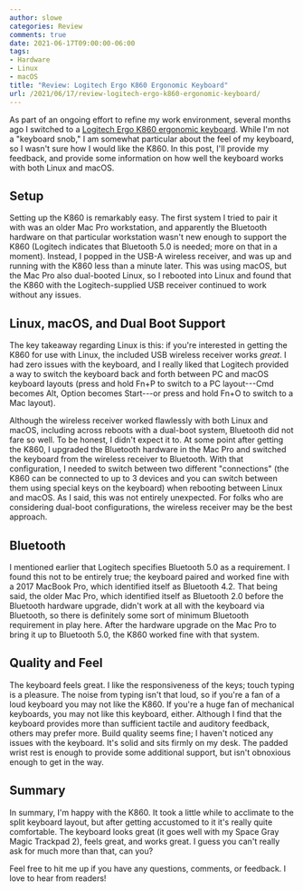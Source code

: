 ```yaml
---
author: slowe
categories: Review
comments: true
date: 2021-06-17T09:00:00-06:00
tags:
- Hardware
- Linux
- macOS
title: "Review: Logitech Ergo K860 Ergonomic Keyboard"
url: /2021/06/17/review-logitech-ergo-k860-ergonomic-keyboard/
---
```


As part of an ongoing effort to refine my work environment, several months ago I switched to a [Logitech Ergo K860 ergonomic keyboard][link-1]. While I'm not a "keyboard snob," I am somewhat particular about the feel of my keyboard, so I wasn't sure how I would like the K860. In this post, I'll provide my feedback, and provide some information on how well the keyboard works with both Linux and macOS.<!--more-->

## Setup

Setting up the K860 is remarkably easy. The first system I tried to pair it with was an older Mac Pro workstation, and apparently the Bluetooth hardware on that particular workstation wasn't new enough to support the K860 (Logitech indicates that Bluetooth 5.0 is needed; more on that in a moment). Instead, I popped in the USB-A wireless receiver, and was up and running with the K860 less than a minute later. This was using macOS, but the Mac Pro also dual-booted Linux, so I rebooted into Linux and found that the K860 with the Logitech-supplied USB receiver continued to work without any issues.

## Linux, macOS, and Dual Boot Support

The key takeaway regarding Linux is this: if you're interested in getting the K860 for use with Linux, the included USB wireless receiver works _great_. I had zero issues with the keyboard, and I really liked that Logitech provided a way to switch the keyboard back and forth between PC and macOS keyboard layouts (press and hold Fn+P to switch to a PC layout---Cmd becomes Alt, Option becomes Start---or press and hold Fn+O to switch to a Mac layout).

Although the wireless receiver worked flawlessly with both Linux and macOS, including across reboots with a dual-boot system, Bluetooth did not fare so well. To be honest, I didn't expect it to. At some point after getting the K860, I upgraded the Bluetooth hardware in the Mac Pro and switched the keyboard from the wireless receiver to Bluetooth. With that configuration, I needed to switch between two different "connections" (the K860 can be connected to up to 3 devices and you can switch between them using special keys on the keyboard) when rebooting between Linux and macOS. As I said, this was not entirely unexpected. For folks who are considering dual-boot configurations, the wireless receiver may be the best approach.

## Bluetooth

I mentioned earlier that Logitech specifies Bluetooth 5.0 as a requirement. I found this not to be entirely true; the keyboard paired and worked fine with a 2017 MacBook Pro, which identified itself as Bluetooth 4.2. That being said, the older Mac Pro, which identified itself as Bluetooth 2.0 before the Bluetooth hardware upgrade, didn't work at all with the keyboard via Bluetooth, so there is definitely some sort of minimum Bluetooth requirement in play here. After the hardware upgrade on the Mac Pro to bring it up to Bluetooth 5.0, the K860 worked fine with that system.

## Quality and Feel

The keyboard feels great. I like the responsiveness of the keys; touch typing is a pleasure. The noise from typing isn't that loud, so if you're a fan of a loud keyboard you may not like the K860. If you're a huge fan of mechanical keyboards, you may not like this keyboard, either. Although I find that the keyboard provides more than sufficient tactile and auditory feedback, others may prefer more. Build quality seems fine; I haven't noticed any issues with the keyboard. It's solid and sits firmly on my desk. The padded wrist rest is enough to provide some additional support, but isn't obnoxious enough to get in the way.

## Summary

In summary, I'm happy with the K860. It took a little while to acclimate to the split keyboard layout, but after getting accustomed to it it's really quite comfortable. The keyboard looks great (it goes well with my Space Gray Magic Trackpad 2), feels great, and works great. I guess you can't really ask for much more than that, can you?

Feel free to hit me up if you have any questions, comments, or feedback. I love to hear from readers!

[link-1]: https://www.logitech.com/en-us/products/keyboards/k860-split-ergonomic.920-009166.html
